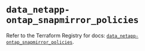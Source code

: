 # `data_netapp-ontap_snapmirror_policies`

Refer to the Terraform Registry for docs: [`data_netapp-ontap_snapmirror_policies`](https://registry.terraform.io/providers/netapp/netapp-ontap/2.3.0/docs/data-sources/snapmirror_policies).
